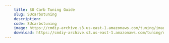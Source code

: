 ```yaml
---
    title: SU Carb Tuning Guide
    slug: SUcarbstuning
    description:
    code: SUcarbstuning
    image: https://cmdiy-archive.s3.us-east-1.amazonaws.com/tuning/images/SU_carbs_tuning.jpeg
    download: https://cmdiy-archive.s3.us-east-1.amazonaws.com/tuning/documents/SU_carbs_tuning.pdf
---
```

<!-- Content of the page -->

##
